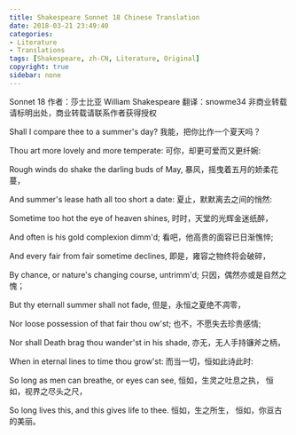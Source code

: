 ```yaml
---
title: Shakespeare Sonnet 18 Chinese Translation
date: 2018-03-21 23:49:40
categories: 
- Literature
- Translations
tags: [Shakespeare, zh-CN, Literature, Original]
copyright: true
sidebar: none
---
```


Sonnet 18
作者：莎士比亚 William Shakespeare
翻译：snowme34
非商业转载请标明出处，商业转载请联系作者获得授权

Shall I compare thee to a summer's day?
我能，把你比作一个夏天吗？


Thou art more lovely and more temperate:
可你，却更可爱而又更纤婉:


Rough winds do shake the darling buds of May,
暴风，摇曳着五月的娇柔花蔓，


And summer's lease hath all too short a date:
夏止，默默离去之间的悄然:


Sometime too hot the eye of heaven shines,
时时，天堂的光辉金迷纸醉，


And often is his gold complexion dimm'd;
看吧，他高贵的面容已日渐憔悴;


And every fair from fair sometime declines,
即是，雍容之物终将会破碎，


By chance, or nature's changing course, untrimm'd;
只因，偶然亦或是自然之愧；


But thy eternall summer shall not fade,
但是，永恒之夏绝不凋零，


Nor loose possession of that fair thou ow'st;
也不，不愿失去珍贵感情;


Nor shall Death brag thou wander'st in his shade,
亦无，无人手持镰斧之柄，


When in eternal lines to time thou grow'st:
而当一切，恒如此诗此时:


So long as men can breathe, or eyes can see,
恒如，生灵之吐息之执，
恒如，视界之尽头之尺，


So long lives this, and this gives life to thee.
恒如，生之所生，
恒如，你亘古的美丽。